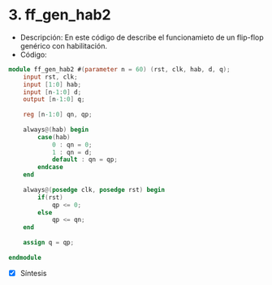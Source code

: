 # 3. ff_gen_hab2

- Descripción: En este código de describe el funcionamieto de un flip-flop genérico con habilitación.
- Código:

```verilog
module ff_gen_hab2 #(parameter n = 60) (rst, clk, hab, d, q);
	input rst, clk;
	input [1:0] hab;
	input [n-1:0] d;
	output [n-1:0] q;
	
	reg [n-1:0] qn, qp;
	
	always@(hab) begin
		case(hab)
			0 : qn = 0; 
			1 : qn = d; 
			default : qn = qp;
		endcase
	end
	
	always@(posedge clk, posedge rst) begin
		if(rst)
			qp <= 0;
		else
			qp <= qn;	
	end
	
	assign q = qp;
		
endmodule
```



- [x] Síntesis
